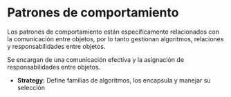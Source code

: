 # Patrones de comportamiento

Los patrones de comportamiento están específicamente relacionados con la comunicación entre objetos, por lo tanto gestionan algoritmos, relaciones y responsabilidades entre objetos.

Se encargan de una comunicación efectiva y la asignación de responsabilidades entre objetos.

* **Strategy:** Define familias de algoritmos, los encapsula y manejar su selección